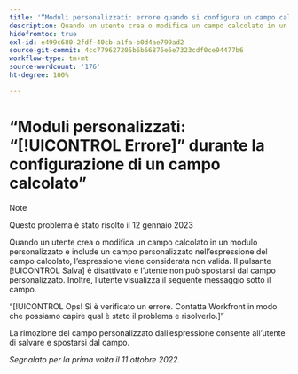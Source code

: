 ```yaml
---
title: '“Moduli personalizzati: errore quando si configura un campo calcolato”'
description: Quando un utente crea o modifica un campo calcolato in un modulo personalizzato e include un campo personalizzato nell’espressione del campo calcolato, l’espressione viene considerata non valida. Il pulsante Salva è disattivato e l’utente non può spostarsi dal campo personalizzato. Inoltre, l’utente visualizza un messaggio di errore sotto il campo.
hidefromtoc: true
exl-id: e499c680-2fdf-40cb-a1fa-b0d4ae799ad2
source-git-commit: 4cc779627205b6b66876e6e7323cdf0ce94477b6
workflow-type: tm+mt
source-wordcount: '176'
ht-degree: 100%

---
```


# “Moduli personalizzati: “[!UICONTROL Errore]” durante la configurazione di un campo calcolato”

<!--Do not delete without approval from Alex Beach-->

>[!NOTE]
>
>Questo problema è stato risolto il 12 gennaio 2023

Quando un utente crea o modifica un campo calcolato in un modulo personalizzato e include un campo personalizzato nell’espressione del campo calcolato, l’espressione viene considerata non valida. Il pulsante [!UICONTROL Salva] è disattivato e l’utente non può spostarsi dal campo personalizzato. Inoltre, l’utente visualizza il seguente messaggio sotto il campo.

“[!UICONTROL Ops! Si è verificato un errore. Contatta Workfront in modo che possiamo capire qual è stato il problema e risolverlo.]”

La rimozione del campo personalizzato dall’espressione consente all’utente di salvare e spostarsi dal campo.

_Segnalato per la prima volta il 11 ottobre 2022._